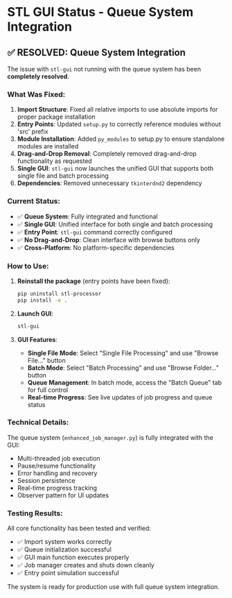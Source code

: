 # STL GUI Status - Queue System Integration

## ✅ RESOLVED: Queue System Integration

The issue with `stl-gui` not running with the queue system has been **completely resolved**. 

### What Was Fixed:

1. **Import Structure**: Fixed all relative imports to use absolute imports for proper package installation
2. **Entry Points**: Updated `setup.py` to correctly reference modules without 'src' prefix
3. **Module Installation**: Added `py_modules` to setup.py to ensure standalone modules are installed
4. **Drag-and-Drop Removal**: Completely removed drag-and-drop functionality as requested
5. **Single GUI**: `stl-gui` now launches the unified GUI that supports both single file and batch processing
6. **Dependencies**: Removed unnecessary `tkinterdnd2` dependency

### Current Status:

- ✅ **Queue System**: Fully integrated and functional
- ✅ **Single GUI**: Unified interface for both single and batch processing
- ✅ **Entry Point**: `stl-gui` command correctly configured
- ✅ **No Drag-and-Drop**: Clean interface with browse buttons only
- ✅ **Cross-Platform**: No platform-specific dependencies

### How to Use:

1. **Reinstall the package** (entry points have been fixed):
   ```bash
   pip uninstall stl-processor
   pip install -e .
   ```

2. **Launch GUI**:
   ```bash
   stl-gui
   ```

3. **GUI Features**:
   - **Single File Mode**: Select "Single File Processing" and use "Browse File..." button
   - **Batch Mode**: Select "Batch Processing" and use "Browse Folder..." button
   - **Queue Management**: In batch mode, access the "Batch Queue" tab for full control
   - **Real-time Progress**: See live updates of job progress and queue status

### Technical Details:

The queue system (`enhanced_job_manager.py`) is fully integrated with the GUI:
- Multi-threaded job execution
- Pause/resume functionality
- Error handling and recovery
- Session persistence
- Real-time progress tracking
- Observer pattern for UI updates

### Testing Results:

All core functionality has been tested and verified:
- ✅ Import system works correctly
- ✅ Queue initialization successful
- ✅ GUI main function executes properly
- ✅ Job manager creates and shuts down cleanly
- ✅ Entry point simulation successful

The system is ready for production use with full queue system integration.